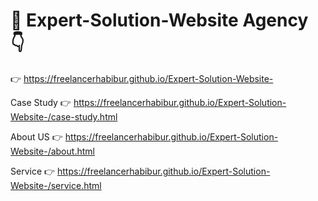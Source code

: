 # 💪 Expert-Solution-Website Agency 👇
👉 https://freelancerhabibur.github.io/Expert-Solution-Website-

Case Study 👉 https://freelancerhabibur.github.io/Expert-Solution-Website-/case-study.html

About US 👉 https://freelancerhabibur.github.io/Expert-Solution-Website-/about.html

Service 👉 https://freelancerhabibur.github.io/Expert-Solution-Website-/service.html
